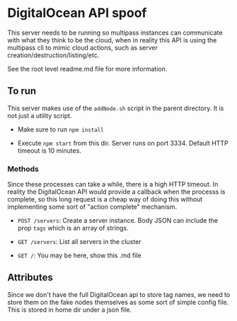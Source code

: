 # DigitalOcean API spoof
This server needs to be running so multipass instances can communicate with what
they think to be the cloud, when in reality this API is using the multipass cli
to mimic cloud actions, such as server creation/destruction/listing/etc.

See the root level readme.md file for more information.

## To run

This server makes use of the `addNode.sh` script in the parent directory. It is
not just a utility script.

* Make sure to run `npm install`

* Execute `npm start` from this dir. Server runs on port 3334. Default HTTP
timeout is 10 minutes.

### Methods

Since these processes can take a while, there is a high HTTP timeout. In reality
the DigitalOcean API would provide a callback when the processs is complete, so
this long request is a cheap way of doing this without implementing some sort of
"action complete" mechanism.

* `POST /servers`: Create a server instance. Body JSON can include the prop
`tags` which is an array of strings.

* `GET /servers`: List all servers in the cluster

* `GET /`: You may be here, show this .md file

## Attributes
Since we don't have the full DigitalOcean api to store tag names, we need to
store them on the fake nodes themselves as some sort of simple config file. This
is stored in home dir under a json file.
